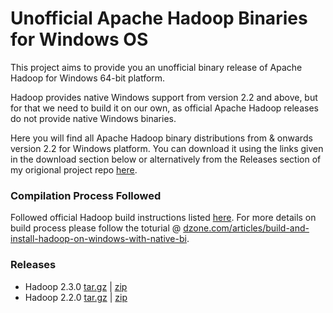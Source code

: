 # Unofficial Apache Hadoop Binaries for Windows OS

This project aims to provide you an unofficial binary release of Apache Hadoop for Windows 64-bit platform. 

Hadoop provides native Windows support from version 2.2 and above, but for that we need to build it on our own, as official Apache Hadoop releases do not provide native Windows binaries.

Here you will find all Apache Hadoop binary distributions from & onwards version 2.2 for Windows platform. You can download it using the links given in the download section below or alternatively from the Releases section of my origional project repo [here](https://github.com/gopal-tiwari/Unofficial-Hadoop-Releases-for-Windows/releases).


### Compilation Process Followed

Followed official Hadoop build instructions listed [here](https://github.com/apache/hadoop/blob/trunk/BUILDING.txt). 
For more details on build process please follow the toturial @ [dzone.com/articles/build-and-install-hadoop-on-windows-with-native-bi](https://dzone.com/articles/build-and-install-hadoop-on-windows-with-native-bi).

### Releases

- Hadoop 2.3.0 [tar.gz]() | [zip]()
- Hadoop 2.2.0 [tar.gz](https://github.com/gopal-tiwari/Unofficial-Hadoop-Releases-for-Windows/releases/download/v2.2.0/hadoop-2.2.0.tar.gz) | [zip](https://github.com/gopal-tiwari/Unofficial-Hadoop-Releases-for-Windows/releases/download/v2.2.0/hadoop-2.2.0.zip)
